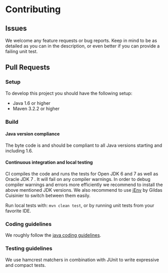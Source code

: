 # Contributing

## Issues
We welcome any feature requests or bug reports. Keep in mind to be as detailed as you can in the description, or even better if you can provide a failing unit test.

## Pull Requests

### Setup
To develop this project you should have the following setup:
* Java 1.6 or higher
* Maven 3.2.2 or higher

### Build

#### Java version compliance
The byte code is and should be compliant to all Java versions starting and including 1.6.

#### Continuous integration and local testing
CI compiles the code and runs the tests for Open JDK 6 and 7 as well as Oracle JDK 7 . It will fail on any compiler warnings. In order to debug compiler warnings and errors more efficiently we recommend to install
the above mentioned JDK versions. We also recommend to use [jEnv](http://www.jenv.be/) by Gildas Cuisinier to switch between them easily.

Run local tests with: ```mvn clean test```, or by running unit tests from your favorite IDE.

### Coding guidelines
We roughly follow the [java coding guidelines](http://www.oracle.com/technetwork/java/codeconv-138413.html).

### Testing guidelines
We use hamcrest matchers in combination with JUnit to write expressive and compact tests.
